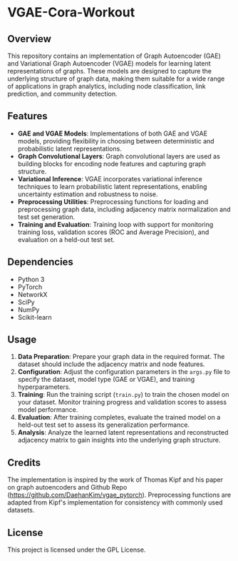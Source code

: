 # VGAE-Cora-Workout

## Overview
This repository contains an implementation of Graph Autoencoder (GAE) and Variational Graph Autoencoder (VGAE) models for learning latent representations of graphs. These models are designed to capture the underlying structure of graph data, making them suitable for a wide range of applications in graph analytics, including node classification, link prediction, and community detection.

## Features
- **GAE and VGAE Models**: Implementations of both GAE and VGAE models, providing flexibility in choosing between deterministic and probabilistic latent representations.
- **Graph Convolutional Layers**: Graph convolutional layers are used as building blocks for encoding node features and capturing graph structure.
- **Variational Inference**: VGAE incorporates variational inference techniques to learn probabilistic latent representations, enabling uncertainty estimation and robustness to noise.
- **Preprocessing Utilities**: Preprocessing functions for loading and preprocessing graph data, including adjacency matrix normalization and test set generation.
- **Training and Evaluation**: Training loop with support for monitoring training loss, validation scores (ROC and Average Precision), and evaluation on a held-out test set.

## Dependencies
- Python 3
- PyTorch
- NetworkX
- SciPy
- NumPy
- Scikit-learn

## Usage
1. **Data Preparation**: Prepare your graph data in the required format. The dataset should include the adjacency matrix and node features.
2. **Configuration**: Adjust the configuration parameters in the `args.py` file to specify the dataset, model type (GAE or VGAE), and training hyperparameters.
3. **Training**: Run the training script (`train.py`) to train the chosen model on your dataset. Monitor training progress and validation scores to assess model performance.
4. **Evaluation**: After training completes, evaluate the trained model on a held-out test set to assess its generalization performance.
5. **Analysis**: Analyze the learned latent representations and reconstructed adjacency matrix to gain insights into the underlying graph structure.

## Credits
The implementation is inspired by the work of Thomas Kipf and his paper on graph autoencoders and Github Repo (https://github.com/DaehanKim/vgae_pytorch). Preprocessing functions are adapted from Kipf's implementation for consistency with commonly used datasets.

## License
This project is licensed under the GPL License.
